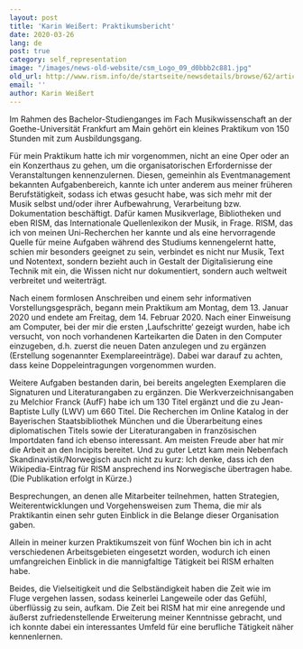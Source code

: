 ```yaml
---
layout: post
title: 'Karin Weißert: Praktikumsbericht'
date: 2020-03-26
lang: de
post: true
category: self_representation
image: "/images/news-old-website/csm_Logo_09_d0bbb2c881.jpg"
old_url: http://www.rism.info/de/startseite/newsdetails/browse/62/article/64/karin-weissert-internship-report.html
email: ''
author: Karin Weißert
---
```


Im Rahmen des Bachelor-Studienganges im Fach Musikwissenschaft an der Goethe-Universität Frankfurt am Main gehört ein kleines Praktikum von 150 Stunden mit zum Ausbildungsgang.

Für mein Praktikum hatte ich mir vorgenommen, nicht an eine Oper oder an ein Konzerthaus zu gehen, um die organisatorischen Erfordernisse der Veranstaltungen kennenzulernen. Diesen, gemeinhin als Eventmanagement bekannten Aufgabenbereich, kannte ich unter anderem aus meiner früheren Berufstätigkeit, sodass ich etwas gesucht habe, was sich mehr mit der Musik selbst und/oder ihrer Aufbewahrung, Verarbeitung bzw. Dokumentation beschäftigt. Dafür kamen Musikverlage, Bibliotheken und eben RISM, das Internationale Quellenlexikon der Musik, in Frage. RISM, das ich von meinen Uni-Recherchen her kannte und als eine hervorragende Quelle für meine Aufgaben während des Studiums kennengelernt hatte, schien mir besonders geeignet zu sein, verbindet es nicht nur Musik, Text und Notentext, sondern bezieht auch in Gestalt der Digitalisierung eine Technik mit ein, die Wissen nicht nur dokumentiert, sondern auch weltweit verbreitet und weiterträgt.

Nach einem formlosen Anschreiben und einem sehr informativen Vorstellungsgespräch, begann mein Praktikum am Montag, dem 13. Januar 2020 und endete am Freitag, dem 14. Februar 2020. Nach einer Einweisung am Computer, bei der mir die ersten ‚Laufschritte‘ gezeigt wurden, habe ich versucht, von noch vorhandenen Karteikarten die Daten in den Computer einzugeben, d.h. zuerst die neuen Daten anzulegen und zu ergänzen (Erstellung sogenannter Exemplareeinträge). Dabei war darauf zu achten, dass keine Doppeleintragungen vorgenommen wurden.

Weitere Aufgaben bestanden darin, bei bereits angelegten Exemplaren die Signaturen und Literaturangaben zu ergänzen. Die Werkverzeichnisangaben zu Melchior Franck (AufF) habe ich um 130 Titel ergänzt und die zu Jean-Baptiste Lully (LWV) um 660 Titel. Die Recherchen im Online Katalog in der Bayerischen Staatsbibliothek München und die Überarbeitung eines diplomatischen Titels sowie der Literaturangaben in französischen Importdaten fand ich ebenso interessant. Am meisten Freude aber hat mir die Arbeit an den Incipits bereitet. Und zu guter Letzt kam mein Nebenfach Skandinavistik/Norwegisch auch nicht zu kurz: Ich denke, dass ich den Wikipedia-Eintrag für RISM ansprechend ins Norwegische übertragen habe. (Die Publikation erfolgt in Kürze.)

Besprechungen, an denen alle Mitarbeiter teilnehmen, hatten Strategien, Weiterentwicklungen und Vorgehensweisen zum Thema, die mir als Praktikantin einen sehr guten Einblick in die Belange dieser Organisation gaben.

Allein in meiner kurzen Praktikumszeit von fünf Wochen bin ich in acht verschiedenen Arbeitsgebieten eingesetzt worden, wodurch ich einen umfangreichen Einblick in die mannigfaltige Tätigkeit bei RISM erhalten habe.

Beides, die Vielseitigkeit und die Selbständigkeit haben die Zeit wie im Fluge vergehen lassen, sodass keinerlei Langeweile oder das Gefühl, überflüssig zu sein, aufkam. Die Zeit bei RISM hat mir eine anregende und äußerst zufriedenstellende Erweiterung meiner Kenntnisse gebracht, und ich konnte dabei ein interessantes Umfeld für eine berufliche Tätigkeit näher kennenlernen.

